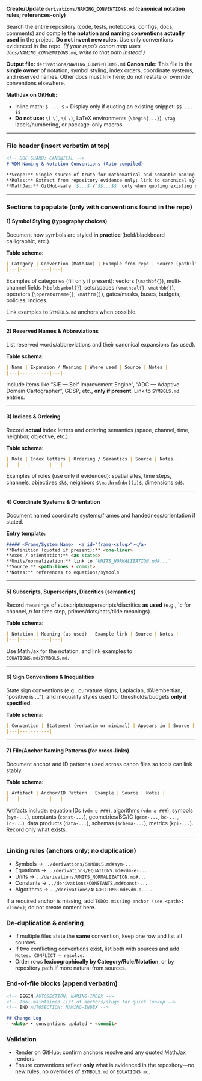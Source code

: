 **Create/Update `derivations/NAMING_CONVENTIONS.md` (canonical notation rules; references-only)**

Search the entire repository (code, tests, notebooks, configs, docs, comments) and compile **the notation and naming conventions actually used** in the project. **Do not invent new rules.** Use only conventions evidenced in the repo.
*(If your repo’s canon map uses `docs/NAMING_CONVENTIONS.md`, write to that path instead.)*

**Output file:** `derivations/NAMING_CONVENTIONS.md`
**Canon rule:** This file is the **single owner** of notation, symbol styling, index orders, coordinate systems, and reserved names. Other docs must link here; do not restate or override conventions elsewhere.

**MathJax on GitHub:**

* Inline math: `$ ... $` • Display only if quoting an existing snippet: `$$ ... $$`
* **Do not use:** `\[` `\]`, `\(` `\)`, LaTeX environments (`\begin{...}`), `\tag`, labels/numbering, or package-only macros.

---

### File header (insert verbatim at top)

```markdown
<!-- DOC-GUARD: CANONICAL -->
# VDM Naming & Notation Conventions (Auto-compiled)

**Scope:** Single source of truth for mathematical and semantic naming conventions used in this repository.  
**Rules:** Extract from repository evidence only; link to canonical symbols/equations/units/constants. Do not redefine them here.  
**MathJax:** GitHub-safe `$...$`/`$$...$$` only when quoting existing snippets.
```

---

### Sections to populate (only with conventions found in the repo)

#### 1) Symbol Styling (typography choices)

Document how symbols are styled **in practice** (bold/blackboard calligraphic, etc.).

**Table schema:**

```markdown
| Category | Convention (MathJax) | Example from repo | Source (path:lines • commit) | Notes |
|---|---|---|---|---|
```

Examples of categories (fill only if present): vectors (`\mathbf{}`), multi-channel fields (`\boldsymbol{}`), sets/spaces (`\mathcal{}`, `\mathbb{}`), operators (`\operatorname{}`, `\mathrm{}`), gates/masks, buses, budgets, policies, indices.

Link examples to `SYMBOLS.md` anchors when possible.

---

#### 2) Reserved Names & Abbreviations

List reserved words/abbreviations and their canonical expansions (as used).

**Table schema:**

```markdown
| Name | Expansion / Meaning | Where used | Source | Notes |
|---|---|---|---|---|
```

Include items like “SIE — Self Improvement Engine”, “ADC — Adaptive Domain Cartographer”, GDSP, etc., **only if present**. Link to `SYMBOLS.md` entries.

---

#### 3) Indices & Ordering

Record **actual** index letters and ordering semantics (space, channel, time, neighbor, objective, etc.).

**Table schema:**

```markdown
| Role | Index letters | Ordering / Semantics | Source | Notes |
|---|---|---|---|---|
```

Examples of roles (use only if evidenced): spatial sites, time steps, channels, objectives `$k$`, neighbors `$\mathrm{nbr}(i)$`, dimensions `$d$`.

---

#### 4) Coordinate Systems & Orientation

Document named coordinate systems/frames and handedness/orientation if stated.

**Entry template:**

```markdown
##### <Frame/System Name>  <a id="frame-<slug>"></a>
**Definition (quoted if present):** <one-liner>  
**Axes / orientation:** <as stated>  
**Units/normalization:** link to `UNITS_NORMALIZATION.md#...`  
**Source:** <path:lines • commit>  
**Notes:** references to equations/symbols
```

---

#### 5) Subscripts, Superscripts, Diacritics (semantics)

Record meanings of subscripts/superscripts/diacritics **as used** (e.g., `$c$ for channel$,, n$ for time step, primes/dots/hats/tilde meanings).

**Table schema:**

```markdown
| Notation | Meaning (as used) | Example link | Source | Notes |
|---|---|---|---|---|
```

Use MathJax for the notation, and link examples to `EQUATIONS.md`/`SYMBOLS.md`.

---

#### 6) Sign Conventions & Inequalities

State sign conventions (e.g., curvature signs, Laplacian, d’Alembertian, “positive is …”), and inequality styles used for thresholds/budgets **only if specified**.

**Table schema:**

```markdown
| Convention | Statement (verbatim or minimal) | Appears in | Source |
|---|---|---|---|
```

---

#### 7) File/Anchor Naming Patterns (for cross-links)

Document anchor and ID patterns used across canon files so tools can link stably.

**Table schema:**

```markdown
| Artifact | Anchor/ID Pattern | Example | Source | Notes |
|---|---|---|---|---|
```

Artifacts include: equation IDs (`vdm-e-###`), algorithms (`vdm-a-###`), symbols (`sym-...`), constants (`const-...`), geometries/BC/IC (`geom-...`, `bc-...`, `ic-...`), data products (`data-...`), schemas (`schema-...`), metrics (`kpi-...`). Record only what exists.

---

### Linking rules (anchors only; no duplication)

* Symbols → `../derivations/SYMBOLS.md#sym-...`
* Equations → `../derivations/EQUATIONS.md#vdm-e-...`
* Units → `../derivations/UNITS_NORMALIZATION.md#...`
* Constants → `../derivations/CONSTANTS.md#const-...`
* Algorithms → `../derivations/ALGORITHMS.md#vdm-a-...`

If a required anchor is missing, add `TODO: missing anchor (see <path>:<line>)`; do not create content here.

### De-duplication & ordering

* If multiple files state the **same** convention, keep one row and list all sources.
* If two conflicting conventions exist, list both with sources and add `Notes: CONFLICT — resolve`.
* Order rows **lexicographically by Category/Role/Notation**, or by repository path if more natural from sources.

### End-of-file blocks (append verbatim)

```markdown
<!-- BEGIN AUTOSECTION: NAMING-INDEX -->
<!-- Tool-maintained list of anchors/slugs for quick lookup -->
<!-- END AUTOSECTION: NAMING-INDEX -->

## Change Log
- <date> • conventions updated • <commit>
```

### Validation

* Render on GitHub; confirm anchors resolve and any quoted MathJax renders.
* Ensure conventions reflect **only** what is evidenced in the repository—no new rules, no overrides of `SYMBOLS.md` or `EQUATIONS.md`.
